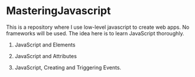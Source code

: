 # MasteringJavascript

This is a repository where I use low-level javascript to create web apps. No frameworks will be used.
The idea here is to learn JavaScript thoroughly.

1. JavaScript and Elements

2. JavaScript and Attributes

3. JavaScript, Creating and Triggering Events.